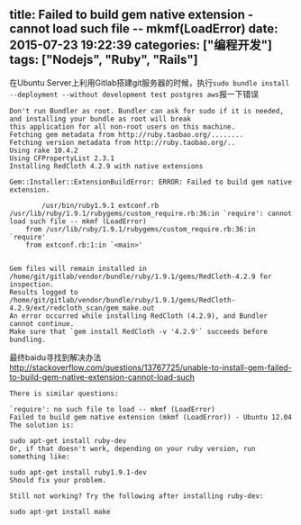 title: Failed to build gem native extension - cannot load such file -- mkmf(LoadError)
date: 2015-07-23 19:22:39
categories: ["编程开发"]
tags: ["Nodejs", "Ruby", "Rails"]
---
在Ubuntu Server上利用Gitlab搭建git服务器的时候，执行`sudo bundle install --deployment --without development test postgres aws`报一下错误

```
Don't run Bundler as root. Bundler can ask for sudo if it is needed, and installing your bundle as root will break
this application for all non-root users on this machine.
Fetching gem metadata from http://ruby.taobao.org/........
Fetching version metadata from http://ruby.taobao.org/..
Using rake 10.4.2
Using CFPropertyList 2.3.1
Installing RedCloth 4.2.9 with native extensions

Gem::Installer::ExtensionBuildError: ERROR: Failed to build gem native extension.

        /usr/bin/ruby1.9.1 extconf.rb
/usr/lib/ruby/1.9.1/rubygems/custom_require.rb:36:in `require': cannot load such file -- mkmf (LoadError)
	from /usr/lib/ruby/1.9.1/rubygems/custom_require.rb:36:in `require'
	from extconf.rb:1:in `<main>'


Gem files will remain installed in /home/git/gitlab/vendor/bundle/ruby/1.9.1/gems/RedCloth-4.2.9 for inspection.
Results logged to /home/git/gitlab/vendor/bundle/ruby/1.9.1/gems/RedCloth-4.2.9/ext/redcloth_scan/gem_make.out
An error occurred while installing RedCloth (4.2.9), and Bundler cannot continue.
Make sure that `gem install RedCloth -v '4.2.9'` succeeds before bundling.
```

最终baidu寻找到解决办法  
http://stackoverflow.com/questions/13767725/unable-to-install-gem-failed-to-build-gem-native-extension-cannot-load-such

```
There is similar questions:

`require': no such file to load -- mkmf (LoadError)
Failed to build gem native extension (mkmf (LoadError)) - Ubuntu 12.04
The solution is:

sudo apt-get install ruby-dev
Or, if that doesn't work, depending on your ruby version, run something like:

sudo apt-get install ruby1.9.1-dev
Should fix your problem.

Still not working? Try the following after installing ruby-dev:

sudo apt-get install make

```